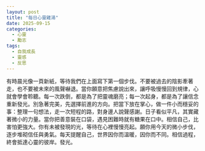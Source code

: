 ```yaml
---
layout: post
title: "每日心靈雞湯"
date: 2025-09-15
categories:
  - 心靈
  - 勵志
tags:
  - 自我成長
  - 靈感
  - 反思
---
```


有時晨光像一頁新紙，等待我們在上面寫下第一個步伐。不要被過去的陰影牽著走，也不要被未來的風聲嚇退。當你願意把焦慮說出來，讓呼吸慢慢回到規律，心就會學會聆聽。每一次跌倒，都是為了把靈魂磨亮；每一次起身，都是為了讓信念重新發光。別急著完美，先選擇前進的方向。把當下放在掌心，做一件小而穩妥的事：整理一句想法，走一次短程的路，對身邊人說聲感謝。日子看似平凡，其實藏著微小的力量。當你把善意裝在口袋，遇見困難時就有糖果在口中。相信自己，比害怕更強大。你有未被發現的光，等待在心裡慢慢亮起。願你用今天的微小步伐，逐步堆砌信任與勇氣。每天提醒自己，世界因你而溫暖，因你而不同。相信過程，終會抵達心靈的彼岸。發光。
